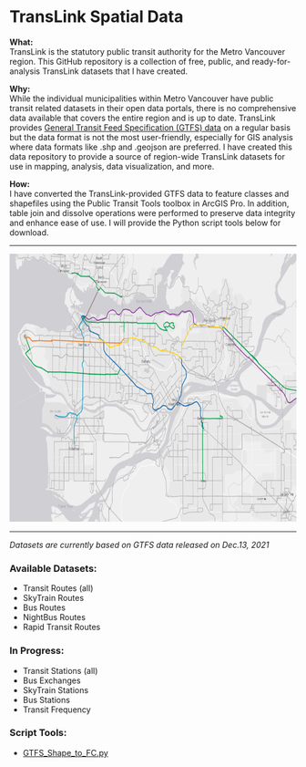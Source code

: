 # TransLink Spatial Data

<b>What:</b>   
TransLink is the statutory public transit authority for the Metro Vancouver region. This GitHub repository is a collection of free, public, and ready-for-analysis TransLink datasets that I have created.

<b>Why:</b>  
While the individual municipalities within Metro Vancouver have public transit related datasets in their open data portals, there is no comprehensive data available that covers the entire region and is up to date. TransLink provides [General Transit Feed Specification (GTFS) data](https://developer.translink.ca/servicesgtfs/gtfsdata) on a regular basis but the data format is not the most user-friendly, especially for GIS analysis where data formats like .shp and .geojson are preferred. I have created this data repository to provide a source of region-wide TransLink datasets for use in mapping, analysis, data visualization, and more.

<b>How:</b>  
I have converted the TransLink-provided GTFS data to feature classes and shapefiles using the Public Transit Tools toolbox in ArcGIS Pro. In addition, table join and dissolve operations were performed to preserve data integrity and enhance ease of use. I will provide the Python script tools below for download.
___________________________________________________________________________
<p align="center">
<img src="images/Transit_Routes.png" width=800" height="470">
</p>  

______________________________________________________________________________
*Datasets are currently based on GTFS data released on Dec.13, 2021*

### Available Datasets:  
* Transit Routes (all)  
* SkyTrain Routes   
* Bus Routes  
* NightBus Routes  
* Rapid Transit Routes


### In Progress:
* Transit Stations (all)  
* Bus Exchanges  
* SkyTrain Stations   
* Bus Stations  
* Transit Frequency  

### Script Tools:

* [GTFS_Shape_to_FC.py](script_tools/GTFS_Shape_to_FC.py)
